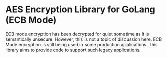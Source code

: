 # AES Encryption Library for GoLang (ECB Mode)

ECB mode encryption has been decrypted for quiet sometime as it is semantically unsecure. However, this is not a topic of discussion here. ECB Mode encryption is still being used in some production applications. This library aims to provide code to support such legacy applications.

